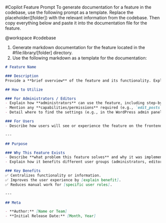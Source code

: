 #Copilot Feature Prompt
To generate documentation for a feature in the codebase, use the following prompt as a template. Replace the placeholder([folder]) with the relevant information from the codebase.
Then copy everything below and paste it into the documentation file for the feature.

@workspace #codebase
1. Generate markdown documentation for the feature located in the #file:library/[folder] directory.
2. Use the following markdown as a template for the documentation:
```markdown
# Feature Name

### Description  
Provide a **brief overview** of the feature and its functionality. Explain what it does and where it is used in the system.  

## How to Utilize  

### For Administrators / Editors 
- Explain how **administrators** can use the feature, including step-by-step instructions.  
- Mention any **capabilities/permissions** required (e.g., `edit_posts`, `manage_options`).  
- Detail where to find the settings (e.g., in the WordPress admin panel).  

### For Users  
- Describe how users will see or experience the feature on the frontend.  

---

## Purpose  

### Why This Feature Exists  
- Describe **what problem this feature solves** and why it was implemented.  
- Explain how it benefits different user groups (administrators, editors, and end users).  

### Key Benefits  
✅ Centralizes functionality or information.  
✅ Improves the user experience by [explain benefit].  
✅ Reduces manual work for [specific user roles].  

---

## Meta  

- **Author:** [Name or Team]  
- **Initial Release Date:** [Month, Year]
```